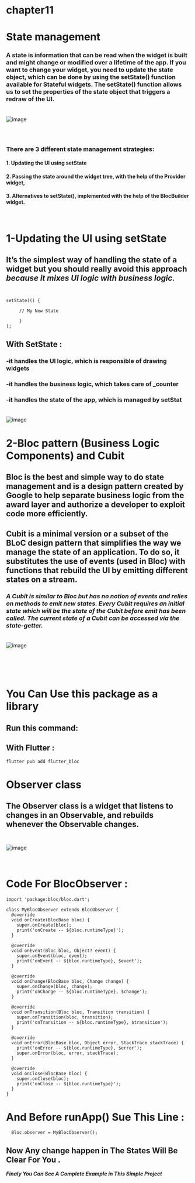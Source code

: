 # chapter11
# State management

### A state is information that can be read when the widget is built and might change or modified over a lifetime of the app. If you want to change your widget, you need to update the state object, which can be done by using the setState() function available for Stateful widgets. The setState() function allows us to set the properties of the state object that triggers a redraw of the UI.<br /><br />




![image](https://user-images.githubusercontent.com/86882938/220777749-494c23e5-4427-4bfe-8cbd-d4cef1ef0f43.png)

### <br /><br />There are 3 different state management strategies:
#### 1. Updating the UI using setState
#### 2. Passing the state around the widget tree, with the help of the Provider widget,
#### 3. Alternatives to setState(), implemented with the help of the BlocBuilder widget. <br /><br /><br />





# 1-Updating the UI using setState
## It’s the simplest way of handling the state of a widget but you should really avoid this approach <b><i>because it mixes UI logic with business logic.</i></b><br/><br/>

``` flutter 
setState(() {

     // My New State 
     
     }
);
```

## With SetState :
### -it handles the UI logic, which is responsible of drawing widgets
### -it handles the business logic, which takes care of _counter
### -it handles the state of the app, which is managed by setStat</br></br>


![image](https://user-images.githubusercontent.com/86882938/220786887-4baed22a-7474-4c88-bdcb-7b424248e5e6.png)


# 2-Bloc pattern (<b>Business Logic Components</b>) and Cubit
## <b>Bloc</b> is the best and simple way to do state management and is a design pattern created by Google to help separate business logic from the award layer and authorize a developer to exploit code more efficiently. </br>

## <b>Cubit</b> is a minimal version or a subset of the BLoC design pattern that simplifies the way we manage the state of an application. To do so, it substitutes the use of events (used in Bloc) with functions that rebuild the UI by emitting different states on a stream.

### <i>A Cubit is similar to Bloc but has no notion of events and relies on methods to emit new states. Every Cubit requires an initial state which will be the state of the Cubit before emit has been called. The current state of a Cubit can be accessed via the state-getter.</i></br></br>

![image](https://user-images.githubusercontent.com/86882938/220791355-48f0c1de-4c92-4d95-8bbe-8c2e469e9746.png)

# </br></br>You Can Use this package as a library 
## Run this command:


## With Flutter :
``` flutter 
flutter pub add flutter_bloc
```

# Observer class
##  The Observer class is a widget that listens to changes in an Observable, and rebuilds whenever the Observable changes.</br></br>

![image](https://user-images.githubusercontent.com/86882938/220792423-e65f4ed4-d184-463d-8fd2-019e6aa24214.png)

# </br><b>Code For BlocObserver :</b>
``` flutter
import 'package:bloc/bloc.dart';

class MyBlocObserver extends BlocObserver {
  @override
  void onCreate(BlocBase bloc) {
    super.onCreate(bloc);
    print('onCreate -- ${bloc.runtimeType}');
  }

  @override
  void onEvent(Bloc bloc, Object? event) {
    super.onEvent(bloc, event);
    print('onEvent -- ${bloc.runtimeType}, $event');
  }

  @override
  void onChange(BlocBase bloc, Change change) {
    super.onChange(bloc, change);
    print('onChange -- ${bloc.runtimeType}, $change');
  }

  @override
  void onTransition(Bloc bloc, Transition transition) {
    super.onTransition(bloc, transition);
    print('onTransition -- ${bloc.runtimeType}, $transition');
  }

  @override
  void onError(BlocBase bloc, Object error, StackTrace stackTrace) {
    print('onError -- ${bloc.runtimeType}, $error');
    super.onError(bloc, error, stackTrace);
  }

  @override
  void onClose(BlocBase bloc) {
    super.onClose(bloc);
    print('onClose -- ${bloc.runtimeType}');
  }
}
```

# And Before runApp() Sue This Line :

``` flutter 
  Bloc.observer = MyBlocObserver();

```

## Now Any change happen in The States Will Be Clear For You .


<i><b>Finaly You Can See A Complete Example in This Simple Project 
